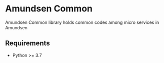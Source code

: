 # Amundsen Common
Amundsen Common library holds common codes among micro services in Amundsen


## Requirements
- Python >= 3.7
